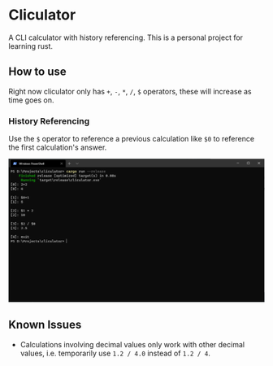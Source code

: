 # Cliculator

A CLI calculator with history referencing. This is a personal project for learning rust.

## How to use
Right now cliculator only has `+`, `-`, `*`, `/`, `$` operators, these will increase as time goes on.

### History Referencing
Use the `$` operator to reference a previous calculation like `$0` to reference the first calculation's answer.

![screenshot](screenshot.png)

## Known Issues
- Calculations involving decimal values only work with other decimal values, i.e. temporarily use `1.2 / 4.0` instead of `1.2 / 4`.